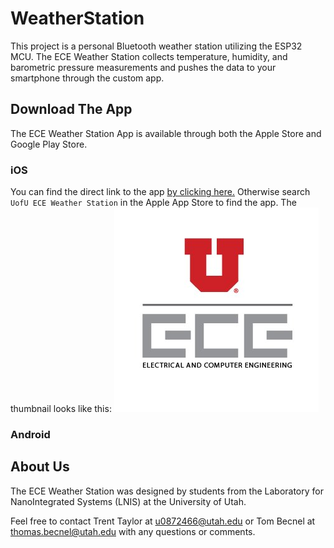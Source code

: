 # WeatherStation
This project is a personal Bluetooth weather station utilizing the ESP32 MCU. The ECE Weather Station collects temperature, humidity, and barometric pressure measurements and pushes the data to your smartphone through the custom app. 

## Download The App
The ECE Weather Station App is available through both the Apple Store and Google Play Store. 

### iOS
You can find the direct link to the app [by clicking here.](https://itunes.apple.com/us/app/uofu-ece-weather-station/id1400585038?mt=8) Otherwise search `UofU ECE Weather Station` in the Apple App Store to find the app. The thumbnail looks like this: ![ECE Weather Station App Thumbnail](img/uofu_ece.jpg)


### Android


## About Us
The ECE Weather Station was designed by students from the Laboratory for NanoIntegrated Systems (LNIS) at the University of Utah. 

Feel free to contact Trent Taylor at u0872466@utah.edu or Tom Becnel at thomas.becnel@utah.edu with any questions or comments. 
